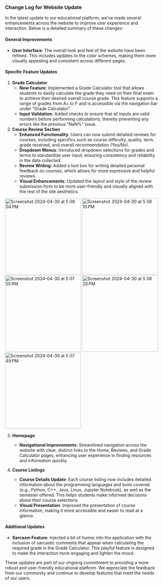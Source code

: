 ### Change Log for Website Update

In the latest update to our educational platform, we've made several enhancements across the website to improve user experience and interaction. Below is a detailed summary of these changes:

#### General Improvements
- **User Interface**: The overall look and feel of the website have been refined. This includes updates to the color schemes, making them more visually appealing and consistent across different pages.

#### Specific Feature Updates

1. **Grade Calculator**
   - **New Feature**: Implemented a Grade Calculator tool that allows students to easily calculate the grade they need on their final exam to achieve their desired overall course grade. This feature supports a range of grades from A+ to F and is accessible via the navigation bar under "Grade Calculator".
   - **Input Validation**: Added checks to ensure that all inputs are valid numbers before performing calculations, thereby preventing any errors like the previous "NaN%" issue.
2. **Course Review Section**
   - **Enhanced Functionality**: Users can now submit detailed reviews for courses, including specifics such as course difficulty, quality, term, grade received, and overall recommendation (Yes/No).
   - **Dropdown Menus**: Introduced dropdown selections for grades and terms to standardize user input, ensuring consistency and reliability in the data collected.
   - **Review Writing**: Added a text box for writing detailed personal feedback on courses, which allows for more expressive and helpful reviews.
   - **Visual Enhancements**: Updated the layout and style of the review submission form to be more user-friendly and visually aligned with the rest of the site aesthetics.
<img width="250" height="250" alt="Screenshot 2024-04-30 at 5 08 04 PM" src="https://github.com/MSCS-Online/Change-log-website/assets/31228460/292ddf93-5c5f-4919-9eb4-e87f6481c8d8">
<img width="250" height="250" alt="Screenshot 2024-04-30 at 5 08 10 PM" src="https://github.com/MSCS-Online/Change-log-website/assets/31228460/10cefbf4-e682-4385-b4f2-c29b415e9734">
<img width="250" height="250" alt="Screenshot 2024-04-30 at 5 07 55 PM" src="https://github.com/MSCS-Online/Change-log-website/assets/31228460/eaa7915f-e2a2-4a14-a22c-1aeac2ef6e2a">
<img width="250" height="250" alt="Screenshot 2024-04-30 at 5 08 20 PM" src="https://github.com/MSCS-Online/Change-log-website/assets/31228460/37c429d0-ff33-4401-881c-367aceb6a175">
<img width="250" height="250" alt="Screenshot 2024-04-30 at 5 07 49 PM" src="https://github.com/MSCS-Online/Change-log-website/assets/31228460/a25d18c5-2e6f-4e15-b96d-d844746ade65">


3. **Homepage**
   - **Navigational Improvements**: Streamlined navigation across the website with clear, distinct links to the Home, Reviews, and Grade Calculator pages, enhancing user experience in finding resources and information quickly.

4. **Course Listings**
   - **Course Details Update**: Each course listing now includes detailed information about the programming languages and tools covered (e.g., Python, C++, Java, Linux, Jupyter Notebook), as well as the semester offered. This helps students make informed decisions about their course selections.
   - **Visual Presentation**: Improved the presentation of course information, making it more accessible and easier to read at a glance.

#### Additional Updates
- **Sarcasm Feature**: Injected a bit of humor into the application with the inclusion of sarcastic comments that appear when calculating the required grade in the Grade Calculator. This playful feature is designed to make the interaction more engaging and lighten the mood.

These updates are part of our ongoing commitment to providing a more robust and user-friendly educational platform. We appreciate the feedback from our community and continue to develop features that meet the needs of our users.
